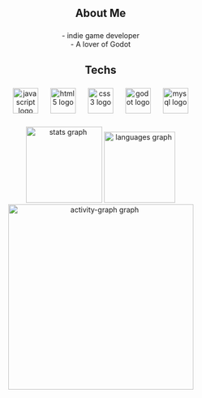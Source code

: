 <h2 align="center">About Me</h2>

###

<p align="center">- indie game developer<br>- A lover of Godot</p>

###

<h2 align="center">Techs</h2>

###

<div align="center">
  <img src="https://cdn.simpleicons.org/javascript/F7DF1E" height="50" alt="javascript logo"  />
  <img width="16" />
  <img src="https://cdn.simpleicons.org/html5/E34F26" height="50" alt="html5 logo"  />
  <img width="16" />
  <img src="https://cdn.simpleicons.org/css3/1572B6" height="50" alt="css3 logo"  />
  <img width="16" />
  <img src="https://cdn.simpleicons.org/godotengine/478CBF" height="50" alt="godot logo"  />
  <img width="16" />
  <img src="https://skillicons.dev/icons?i=mysql" height="50" alt="mysql logo"  />
</div>

###

<div align="center">
  <img src="https://github-readme-stats.vercel.app/api?username=NUBI400&hide_title=false&hide_rank=false&show_icons=true&include_all_commits=true&count_private=true&disable_animations=false&theme=tokyonight&locale=en&hide_border=false&order=1&custom_title=Stats" height="150" alt="stats graph"  />
  <img src="https://github-readme-stats.vercel.app/api/top-langs?username=NUBI400&locale=en&hide_title=false&layout=compact&card_width=320&langs_count=5&theme=tokyonight&hide_border=false&order=2" height="140" alt="languages graph"  />
  <img src="https://github-readme-activity-graph.vercel.app/graph?username=NUBI400&radius=16&theme=tokyo-night&area=true&order=5&hide_border=false&hide_title=false&custom_title=Activity%20Graph" height="365" alt="activity-graph graph"  />
</div>

###
